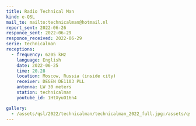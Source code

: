 ```yaml
---
title: Radio Technical Man
kind: e-QSL
mail_to: mailto:technicalman@hotmail.nl
report_sent: 2022-06-26
responce_sent: 2022-06-29
responce_received: 2022-06-29
serie: technicalman
receptions:
  - frequency: 6205 kHz
    language: English
    date: 2022-06-25
    time: 20.28
    location: Moscow, Russia (inside city)
    receiver: DEGEN DE1103 PLL
    antenna: LW 30 meters
    station: technicalman
    youtube_id: 1HtXyuO16n4

gallery:
  - /assets/qsl/2022/technicalman/technicalman_2022_full.jpg:/assets/qsl/2022/technicalman/technicalman_2022_small.jpg
---
```

